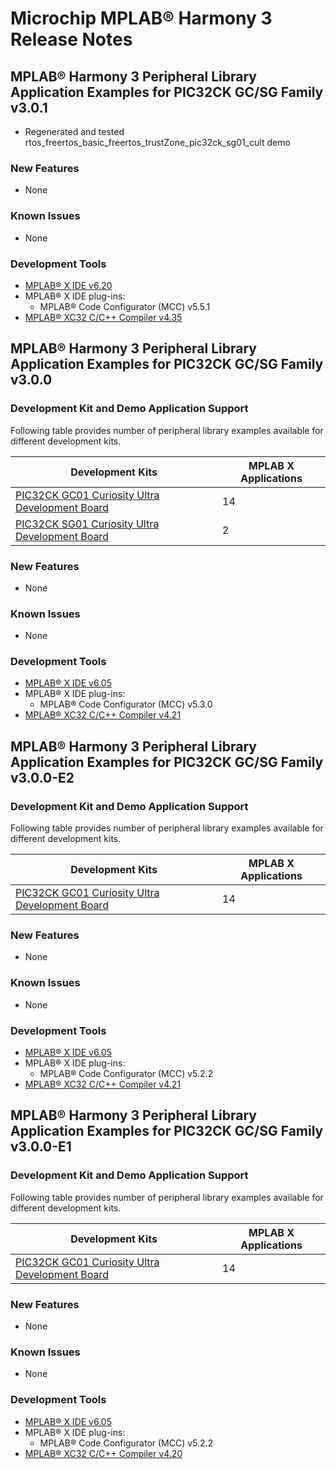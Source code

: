 # Microchip MPLAB® Harmony 3 Release Notes

## MPLAB® Harmony 3 Peripheral Library Application Examples for PIC32CK GC/SG Family v3.0.1

-   Regenerated and tested rtos\_freertos\_basic\_freertos\_trustZone\_pic32ck\_sg01\_cult demo

### New Features

-   None

### Known Issues

-   None

### Development Tools

-   [MPLAB® X IDE v6.20](https://www.microchip.com/mplab/mplab-x-ide)
-   MPLAB® X IDE plug-ins:
    -   MPLAB® Code Configurator \(MCC\) v5.5.1
-   [MPLAB® XC32 C/C++ Compiler v4.35](https://www.microchip.com/mplab/compilers)

## MPLAB® Harmony 3 Peripheral Library Application Examples for PIC32CK GC/SG Family v3.0.0

### Development Kit and Demo Application Support

Following table provides number of peripheral library examples available for<br /> different development kits.

|Development Kits|MPLAB X Applications|
|----------------|--------------------|
|[PIC32CK GC01 Curiosity Ultra Development Board](https://www.microchip.com/en-us/development-tool/ea23j82a)|14|
|[PIC32CK SG01 Curiosity Ultra Development Board](https://www.microchip.com/en-us/development-tool/ea14v17a)|2|

### New Features

-   None

### Known Issues

-   None

### Development Tools

-   [MPLAB® X IDE v6.05](https://www.microchip.com/mplab/mplab-x-ide)
-   MPLAB® X IDE plug-ins:
    -   MPLAB® Code Configurator \(MCC\) v5.3.0
-   [MPLAB® XC32 C/C++ Compiler v4.21](https://www.microchip.com/mplab/compilers)

## MPLAB® Harmony 3 Peripheral Library Application Examples for PIC32CK GC/SG Family v3.0.0-E2

### Development Kit and Demo Application Support

Following table provides number of peripheral library examples available for<br /> different development kits.

|Development Kits|MPLAB X Applications|
|----------------|--------------------|
|[PIC32CK GC01 Curiosity Ultra Development Board](https://www.microchip.com/en-us/development-tool/ea23j82a)|14|

### New Features

-   None

### Known Issues

-   None

### Development Tools

-   [MPLAB® X IDE v6.05](https://www.microchip.com/mplab/mplab-x-ide)
-   MPLAB® X IDE plug-ins:
    -   MPLAB® Code Configurator \(MCC\) v5.2.2
-   [MPLAB® XC32 C/C++ Compiler v4.21](https://www.microchip.com/mplab/compilers)

## MPLAB® Harmony 3 Peripheral Library Application Examples for PIC32CK GC/SG Family v3.0.0-E1

### Development Kit and Demo Application Support

Following table provides number of peripheral library examples available for<br /> different development kits.

|Development Kits|MPLAB X Applications|
|----------------|--------------------|
|[PIC32CK GC01 Curiosity Ultra Development Board](https://www.microchip.com/en-us/development-tool/ea23j82a)|14|

### New Features

-   None

### Known Issues

-   None

### Development Tools

-   [MPLAB® X IDE v6.05](https://www.microchip.com/mplab/mplab-x-ide)
-   MPLAB® X IDE plug-ins:
    -   MPLAB® Code Configurator \(MCC\) v5.2.2
-   [MPLAB® XC32 C/C++ Compiler v4.20](https://www.microchip.com/mplab/compilers)

